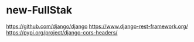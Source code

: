 # new-FullStak



https://github.com/django/django
https://www.django-rest-framework.org/
https://pypi.org/project/django-cors-headers/
